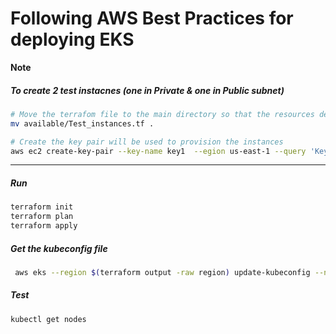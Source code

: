 
# Following AWS Best Practices for deploying EKS


**Note**
##### To create 2 test instacnes (one in Private & one in Public subnet)

```bash
# Move the terrafom file to the main directory so that the resources declared within it will be provisioned
mv available/Test_instances.tf .

# Create the key pair will be used to provision the instances
aws ec2 create-key-pair --key-name key1  --egion us-east-1 --query 'KeyMaterial' --output text > key1.pem
```

---


##### Run
```bash
terraform init
terraform plan
terraform apply
```


##### Get the kubeconfig file
```bash
 aws eks --region $(terraform output -raw region) update-kubeconfig --name $(terraform output -raw cluster_name)
```


##### Test
```
kubectl get nodes
```





